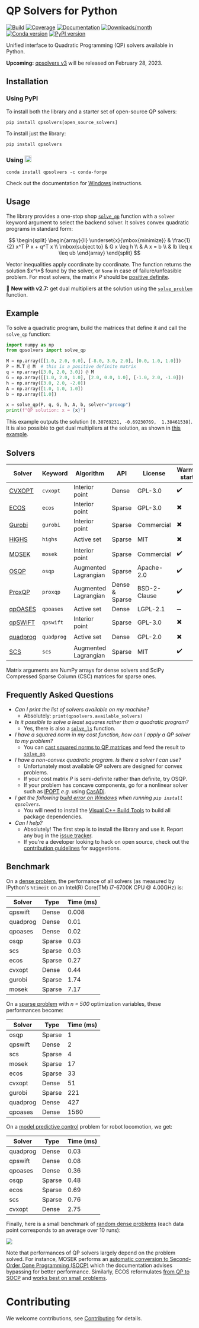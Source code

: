 # QP Solvers for Python

[![Build](https://img.shields.io/github/actions/workflow/status/qpsolvers/qpsolvers/test.yml?branch=master)](https://github.com/qpsolvers/qpsolvers/actions)
[![Coverage](https://coveralls.io/repos/github/qpsolvers/qpsolvers/badge.svg?branch=master)](https://coveralls.io/github/qpsolvers/qpsolvers?branch=master)
[![Documentation](https://img.shields.io/github/actions/workflow/status/qpsolvers/qpsolvers/docs.yml?branch=master&label=docs)](https://qpsolvers.github.io/qpsolvers/)
[![Downloads/month](https://pepy.tech/badge/qpsolvers/month)](https://pepy.tech/project/qpsolvers)
[![Conda version](https://img.shields.io/conda/vn/conda-forge/qpsolvers.svg)](https://anaconda.org/conda-forge/qpsolvers)
[![PyPI version](https://img.shields.io/pypi/v/qpsolvers)](https://pypi.org/project/qpsolvers/)

Unified interface to Quadratic Programming (QP) solvers available in Python.

**Upcoming:** [qpsolvers v3](https://github.com/qpsolvers/qpsolvers/discussions/147) will be released on February 28, 2023.

## Installation

### Using PyPI

To install both the library and a starter set of open-source QP solvers:

```console
pip install qpsolvers[open_source_solvers]
```

To install just the library:

```console
pip install qpsolvers
```

### Using <img src="https://s3.amazonaws.com/conda-dev/conda_logo.svg" height="18">

```console
conda install qpsolvers -c conda-forge
```

Check out the documentation for [Windows](https://qpsolvers.github.io/qpsolvers/installation.html#windows) instructions.

## Usage

The library provides a one-stop shop [`solve_qp`](https://qpsolvers.github.io/qpsolvers/quadratic-programming.html#qpsolvers.solve_qp) function with a ``solver`` keyword argument to select the backend solver. It solves convex quadratic programs in standard form:

$$
\begin{split}
\begin{array}{ll}
\underset{x}{\mbox{minimize}}
    & \frac{1}{2} x^T P x + q^T x \\
\mbox{subject to}
    & G x \leq h \\
    & A x = b \\
    & lb \leq x \leq ub
\end{array}
\end{split}
$$

Vector inequalities apply coordinate by coordinate. The function returns the solution $x^\*$ found by the solver, or ``None`` in case of failure/unfeasible problem. For most solvers, the matrix $P$ should be [positive definite](https://en.wikipedia.org/wiki/Definite_symmetric_matrix).

📢 **New with v2.7:** get dual multipliers at the solution using the [`solve_problem`](https://qpsolvers.github.io/qpsolvers/quadratic-programming.html#qpsolvers.solve_problem) function.

## Example

To solve a quadratic program, build the matrices that define it and call the ``solve_qp`` function:

```python
import numpy as np
from qpsolvers import solve_qp

M = np.array([[1.0, 2.0, 0.0], [-8.0, 3.0, 2.0], [0.0, 1.0, 1.0]])
P = M.T @ M  # this is a positive definite matrix
q = np.array([3.0, 2.0, 3.0]) @ M
G = np.array([[1.0, 2.0, 1.0], [2.0, 0.0, 1.0], [-1.0, 2.0, -1.0]])
h = np.array([3.0, 2.0, -2.0])
A = np.array([1.0, 1.0, 1.0])
b = np.array([1.0])

x = solve_qp(P, q, G, h, A, b, solver="proxqp")
print(f"QP solution: x = {x}")
```

This example outputs the solution ``[0.30769231, -0.69230769,  1.38461538]``. It is also possible to get dual multipliers at the solution, as shown in [this example](https://qpsolvers.github.io/qpsolvers/quadratic-programming.html#dual-multipliers).

## Solvers

| Solver | Keyword | Algorithm | API | License | Warm-start |
| ------ | ------- | --------- | --- | ------- |------------|
| [CVXOPT](http://cvxopt.org/) | ``cvxopt`` | Interior point | Dense | GPL-3.0 | ✔️ |
| [ECOS](https://web.stanford.edu/~boyd/papers/ecos.html) | ``ecos`` | Interior point | Sparse | GPL-3.0 | ✖️ |
| [Gurobi](https://www.gurobi.com/) | ``gurobi`` | Interior point | Sparse | Commercial | ✖️ |
| [HiGHS](https://highs.dev/) | ``highs`` | Active set | Sparse | MIT | ✖️ |
| [MOSEK](https://mosek.com/) | ``mosek`` | Interior point | Sparse | Commercial | ✔️ |
| [OSQP](https://osqp.org/) | ``osqp`` | Augmented Lagrangian | Sparse | Apache-2.0 | ✔️ |
| [ProxQP](https://github.com/Simple-Robotics/proxsuite) | ``proxqp`` | Augmented Lagrangian | Dense & Sparse | BSD-2-Clause | ✔️ |
| [qpOASES](https://github.com/coin-or/qpOASES) | ``qpoases`` | Active set | Dense | LGPL-2.1 | ➖ |
| [qpSWIFT](https://qpswift.github.io/) | ``qpswift`` | Interior point | Sparse | GPL-3.0 | ✖️ |
| [quadprog](https://pypi.python.org/pypi/quadprog/) | ``quadprog`` | Active set | Dense | GPL-2.0 | ✖️ |
| [SCS](https://www.cvxgrp.org/scs/) | ``scs`` | Augmented Lagrangian | Sparse | MIT | ✔️ |

Matrix arguments are NumPy arrays for dense solvers and SciPy Compressed Sparse Column (CSC) matrices for sparse ones.

## Frequently Asked Questions

- *Can I print the list of solvers available on my machine?*
  - Absolutely: ``print(qpsolvers.available_solvers)``
- *Is it possible to solve a least squares rather than a quadratic program?*
  - Yes, there is also a [`solve_ls`](https://qpsolvers.github.io/qpsolvers/least-squares.html#qpsolvers.solve_ls) function.
- *I have a squared norm in my cost function, how can I apply a QP solver to my problem?*
  - You can [cast squared norms to QP matrices](https://scaron.info/blog/conversion-from-least-squares-to-quadratic-programming.html) and feed the result to [`solve_qp`](https://qpsolvers.github.io/qpsolvers/quadratic-programming.html#qpsolvers.solve_qp).
- *I have a non-convex quadratic program. Is there a solver I can use?*
  - Unfortunately most available QP solvers are designed for convex problems.
  - If your cost matrix *P* is semi-definite rather than definite, try OSQP.
  - If your problem has concave components, go for a nonlinear solver such as [IPOPT](https://pypi.org/project/ipopt/) *e.g.* using [CasADi](https://web.casadi.org/).
- *I get the following [build error on Windows](https://github.com/qpsolvers/qpsolvers/issues/28) when running `pip install qpsolvers`.*
  - You will need to install the [Visual C++ Build Tools](https://visualstudio.microsoft.com/visual-cpp-build-tools/) to build all package dependencies.
- *Can I help?*
  - Absolutely! The first step is to install the library and use it. Report any bug in the [issue tracker](https://github.com/qpsolvers/qpsolvers/issues).
  - If you're a developer looking to hack on open source, check out the [contribution guidelines](https://github.com/qpsolvers/qpsolvers/blob/master/CONTRIBUTING.md) for suggestions.

## Benchmark

On a [dense problem](examples/benchmark_dense_problem.py), the performance of all solvers (as measured by IPython's ``%timeit`` on an Intel(R) Core(TM) i7-6700K CPU @ 4.00GHz) is:

| Solver   | Type   | Time (ms) |
| -------- | ------ | --------- |
| qpswift  | Dense  | 0.008     |
| quadprog | Dense  | 0.01      |
| qpoases  | Dense  | 0.02      |
| osqp     | Sparse | 0.03      |
| scs      | Sparse | 0.03      |
| ecos     | Sparse | 0.27      |
| cvxopt   | Dense  | 0.44      |
| gurobi   | Sparse | 1.74      |
| mosek    | Sparse | 7.17      |

On a [sparse problem](examples/benchmark_sparse_problem.py) with *n = 500* optimization variables, these performances become:

| Solver   | Type   | Time (ms) |
| -------- | ------ | --------- |
| osqp     | Sparse |    1      |
| qpswift  | Dense  |    2      |
| scs      | Sparse |    4      |
| mosek    | Sparse |   17      |
| ecos     | Sparse |   33      |
| cvxopt   | Dense  |   51      |
| gurobi   | Sparse |  221      |
| quadprog | Dense  |  427      |
| qpoases  | Dense  | 1560      |

On a [model predictive control](examples/model_predictive_control.py) problem for robot locomotion, we get:

| Solver   | Type   | Time (ms) |
| -------- | ------ | --------- |
| quadprog | Dense  | 0.03      |
| qpswift  | Dense  | 0.08      |
| qpoases  | Dense  | 0.36      |
| osqp     | Sparse | 0.48      |
| ecos     | Sparse | 0.69      |
| scs      | Sparse | 0.76      |
| cvxopt   | Dense  | 2.75      |

Finally, here is a small benchmark of [random dense problems](examples/benchmark_random_problems.py) (each data point corresponds to an average over 10 runs):

<img src="https://scaron.info/images/qp-benchmark-2022.png">

Note that performances of QP solvers largely depend on the problem solved. For instance, MOSEK performs an [automatic conversion to Second-Order Cone Programming (SOCP)](https://docs.mosek.com/8.1/pythonapi/prob-def-quadratic.html) which the documentation advises bypassing for better performance. Similarly, ECOS reformulates [from QP to SOCP](qpsolvers/solvers/conversions/socp_from_qp.py) and [works best on small problems](https://web.stanford.edu/%7Eboyd/papers/ecos.html).

# Contributing

We welcome contributions, see [Contributing](https://github.com/qpsolvers/qpsolvers/blob/master/CONTRIBUTING.md) for details.
